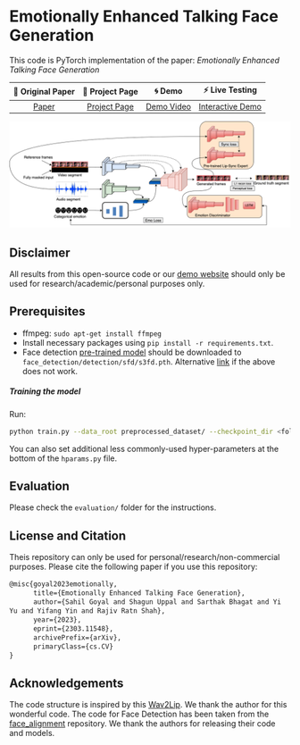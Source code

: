 # **Emotionally Enhanced Talking Face Generation**

This code is PyTorch implementation of the paper: _Emotionally Enhanced Talking Face Generation_

|📑 Original Paper|📰 Project Page|🌀 Demo|⚡ Live Testing
|:-:|:-:|:-:|:-:|
[Paper](https://arxiv.org/abs/2303.11548) | [Project Page](https://midas.iiitd.edu.in/emo/) | [Demo Video](https://youtu.be/AoWDmrMlhQI) | [Interactive Demo](https://midas.iiitd.edu.in/emo/)


![Model](/images/model.png)


**Disclaimer**
--------
All results from this open-source code or our [demo website](https://midas.iiitd.edu.in/emo/) should only be used for research/academic/personal purposes only. 

Prerequisites
-------------
- ffmpeg: `sudo apt-get install ffmpeg`
- Install necessary packages using `pip install -r requirements.txt`.
- Face detection [pre-trained model](https://www.adrianbulat.com/downloads/python-fan/s3fd-619a316812.pth) should be downloaded to `face_detection/detection/sfd/s3fd.pth`. Alternative [link](https://iiitaphyd-my.sharepoint.com/:u:/g/personal/prajwal_k_research_iiit_ac_in/EZsy6qWuivtDnANIG73iHjIBjMSoojcIV0NULXV-yiuiIg?e=qTasa8) if the above does not work.

##### Training the model
Run: 
```bash
python train.py --data_root preprocessed_dataset/ --checkpoint_dir <folder_to_save_checkpoints> --syncnet_checkpoint_path <path_to_expert_disc_checkpoint> --emotion_disc_path <path_to_emotion_disc_checkpoint>
```
You can also set additional less commonly-used hyper-parameters at the bottom of the `hparams.py` file.

Evaluation
----------
Please check the `evaluation/` folder for the instructions.

License and Citation
----------
Theis repository can only be used for personal/research/non-commercial purposes. Please cite the following paper if you use this repository:
```
@misc{goyal2023emotionally,
      title={Emotionally Enhanced Talking Face Generation}, 
      author={Sahil Goyal and Shagun Uppal and Sarthak Bhagat and Yi Yu and Yifang Yin and Rajiv Ratn Shah},
      year={2023},
      eprint={2303.11548},
      archivePrefix={arXiv},
      primaryClass={cs.CV}
}
```

Acknowledgements
----------
The code structure is inspired by this [Wav2Lip](https://github.com/Rudrabha/Wav2Lip). We thank the author for this wonderful code. The code for Face Detection has been taken from the [face_alignment](https://github.com/1adrianb/face-alignment) repository. We thank the authors for releasing their code and models.